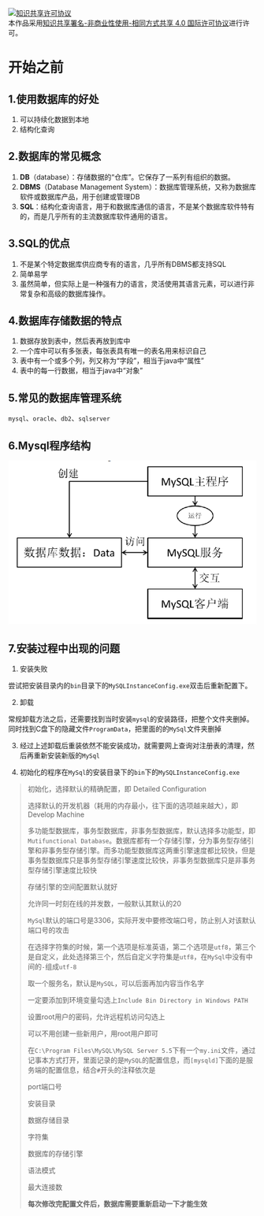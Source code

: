 <a rel="license" href="http://creativecommons.org/licenses/by-nc-sa/4.0/"><img alt="知识共享许可协议" style="border-width:0" src="https://i.creativecommons.org/l/by-nc-sa/4.0/88x31.png" /></a><br />本作品采用<a rel="license" href="http://creativecommons.org/licenses/by-nc-sa/4.0/">知识共享署名-非商业性使用-相同方式共享 4.0 国际许可协议</a>进行许可。

# 开始之前

## 1.使用数据库的好处

1. 可以持续化数据到本地
2. 结构化查询

## 2.数据库的常见概念

1. **DB**（database）：存储数据的“仓库”。它保存了一系列有组织的数据。
2. **DBMS**（Database Management System）：数据库管理系统，又称为数据库软件或数据库产品，用于创建或管理DB
3. **SQL**：结构化查询语言，用于和数据库通信的语言，不是某个数据库软件特有的，而是几乎所有的主流数据库软件通用的语言。

## 3.SQL的优点

1. 不是某个特定数据库供应商专有的语言，几乎所有DBMS都支持SQL
2. 简单易学
3. 虽然简单，但实际上是一种强有力的语言，灵活使用其语言元素，可以进行非常复杂和高级的数据库操作。

## 4.数据库存储数据的特点

1. 数据存放到表中，然后表再放到库中
2. 一个库中可以有多张表，每张表具有唯一的表名用来标识自己
3. 表中有一个或多个列，列又称为“字段”，相当于java中“属性”
4. 表中的每一行数据，相当于java中“对象”

## 5.常见的数据库管理系统

`mysql`、`oracle`、`db2`、`sqlserver`

## 6.Mysql程序结构

![image-20201214191033841](开始之前.assets/image-20201214191033841.png)

## 7.安装过程中出现的问题

1. 安装失败

尝试把安装目录内的`bin`目录下的`MySQLInstanceConfig.exe`双击后重新配置下。

2. 卸载

常规卸载方法之后，还需要找到当时安装`mysql`的安装路径，把整个文件夹删掉。同时找到C盘下的隐藏文件`ProgramData`，把里面的的`MySql`文件夹删掉

3. 经过上述卸载后重装依然不能安装成功，就需要网上查询对注册表的清理，然后再重新安装新版的`MySql`

4. 初始化的程序在`MySql`的安装目录下的`bin`下的`MySQLInstanceConfig.exe`

> 初始化，选择默认的精确配置，即 Detailed Configuration
>
> 选择默认的开发机器（耗用的内存最小，往下面的选项越来越大），即Develop Machine
>
> 多功能型数据库，事务型数据库，非事务型数据库，默认选择多功能型，即`Mutifunctional Database`。数据库都有一个存储引擎，分为事务型存储引擎和非事务型存储引擎。而多功能型数据库这两重引擎速度都比较快，但是事务型数据库只是事务型存储引擎速度比较快，非事务型数据库只是非事务型存储引擎速度比较快
>
> 存储引擎的空间配置默认就好
>
> 允许同一时刻在线的并发数，一般默认其默认的20
>
> `MySql`默认的端口号是3306，实际开发中要修改端口号，防止别人对该默认端口号的攻击
>
> 在选择字符集的时候，第一个选项是标准英语，第二个选项是`utf8`，第三个是自定义，此处选择第三个，然后自定义字符集是`utf8`，在`MySql`中没有中间的`-`组成`utf-8`
>
> 取一个服务名，默认是`MySQL`，可以后面再加内容当作名字
>
> 一定要添加到环境变量勾选上`Include Bin Directory in Windows PATH`
>
> 设置root用户的密码，允许远程机访问勾选上
>
> 可以不用创建一些新用户，用root用户即可
>
> 
>
> 在`C:\Program Files\MySQL\MySQL Server 5.5`下有一个`my.ini`文件，通过记事本方式打开，里面记录的是`MySQL`的配置信息，而`[mysqld]`下面的是服务端的配置信息，结合`#`开头的注释依次是
>
> port端口号
>
> 安装目录
>
> 数据存储目录
>
> 字符集
>
> 数据库的存储引擎
>
> 语法模式
>
> 最大连接数
>
> **每次修改完配置文件后，数据库需要重新启动一下才能生效**

